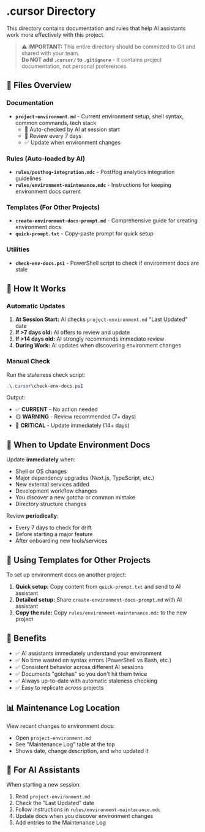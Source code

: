 # .cursor Directory

This directory contains documentation and rules that help AI assistants work more effectively with this project.

> **⚠️ IMPORTANT:** This entire directory should be committed to Git and shared with your team.  
> **Do NOT add `.cursor/` to `.gitignore`** - it contains project documentation, not personal preferences.

## 📁 Files Overview

### Documentation
- **`project-environment.md`** - Current environment setup, shell syntax, common commands, tech stack
  - 🔄 Auto-checked by AI at session start
  - 📅 Review every 7 days
  - ✅ Update when environment changes

### Rules (Auto-loaded by AI)
- **`rules/posthog-integration.mdc`** - PostHog analytics integration guidelines
- **`rules/environment-maintenance.mdc`** - Instructions for keeping environment docs current

### Templates (For Other Projects)
- **`create-environment-docs-prompt.md`** - Comprehensive guide for creating environment docs
- **`quick-prompt.txt`** - Copy-paste prompt for quick setup

### Utilities
- **`check-env-docs.ps1`** - PowerShell script to check if environment docs are stale

## 🔄 How It Works

### Automatic Updates
1. **At Session Start:** AI checks `project-environment.md` "Last Updated" date
2. **If >7 days old:** AI offers to review and update
3. **If >14 days old:** AI strongly recommends immediate review
4. **During Work:** AI updates when discovering environment changes

### Manual Check
Run the staleness check script:
```powershell
.\.cursor\check-env-docs.ps1
```

Output:
- ✅ **CURRENT** - No action needed
- 🟡 **WARNING** - Review recommended (7+ days)
- 🔴 **CRITICAL** - Update immediately (14+ days)

## 📝 When to Update Environment Docs

Update **immediately** when:
- Shell or OS changes
- Major dependency upgrades (Next.js, TypeScript, etc.)
- New external services added
- Development workflow changes
- You discover a new gotcha or common mistake
- Directory structure changes

Review **periodically**:
- Every 7 days to check for drift
- Before starting a major feature
- After onboarding new tools/services

## 🚀 Using Templates for Other Projects

To set up environment docs on another project:

1. **Quick setup:** Copy content from `quick-prompt.txt` and send to AI assistant
2. **Detailed setup:** Share `create-environment-docs-prompt.md` with AI assistant
3. **Copy the rule:** Copy `rules/environment-maintenance.mdc` to the new project

## 🎯 Benefits

- ✅ AI assistants immediately understand your environment
- ✅ No time wasted on syntax errors (PowerShell vs Bash, etc.)
- ✅ Consistent behavior across different AI sessions
- ✅ Documents "gotchas" so you don't hit them twice
- ✅ Always up-to-date with automatic staleness checking
- ✅ Easy to replicate across projects

## 📊 Maintenance Log Location

View recent changes to environment docs:
- Open `project-environment.md`
- See "Maintenance Log" table at the top
- Shows date, change description, and who updated it

## 🤖 For AI Assistants

When starting a new session:
1. Read `project-environment.md` 
2. Check the "Last Updated" date
3. Follow instructions in `rules/environment-maintenance.mdc`
4. Update docs when you discover environment changes
5. Add entries to the Maintenance Log

